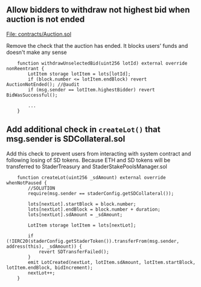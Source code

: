 ## Allow bidders to withdraw not highest bid when auction is not ended
[File: contracts/Auction.sol](https://github.com/code-423n4/2023-06-stader/blob/7566b5a35f32ebd55d3578b8bd05c038feb7d9cc/contracts/Auction.sol#L122)

Remove the check that the auction has ended. It blocks users' funds and doesn't make any sense
```solidity
    function withdrawUnselectedBid(uint256 lotId) external override nonReentrant {
        LotItem storage lotItem = lots[lotId];
        if (block.number <= lotItem.endBlock) revert AuctionNotEnded(); //@audit
        if (msg.sender == lotItem.highestBidder) revert BidWasSuccessful();

        ...
    }
```

## Add additional check in `createLot()` that msg.sender is SDCollateral.sol
Add this check to prevent users from interacting with system contract and following losing of SD tokens. Because ETH and SD tokens will be transferred to StaderTreasury and StaderStakePoolsManager.sol
```solidity
    function createLot(uint256 _sdAmount) external override whenNotPaused {
        //SOLUTION
        require(msg.sender == staderConfig.getSDCollateral());

        lots[nextLot].startBlock = block.number;
        lots[nextLot].endBlock = block.number + duration;
        lots[nextLot].sdAmount = _sdAmount;

        LotItem storage lotItem = lots[nextLot];

        if (!IERC20(staderConfig.getStaderToken()).transferFrom(msg.sender, address(this), _sdAmount)) {
            revert SDTransferFailed();
        }
        emit LotCreated(nextLot, lotItem.sdAmount, lotItem.startBlock, lotItem.endBlock, bidIncrement);
        nextLot++;
    }
```